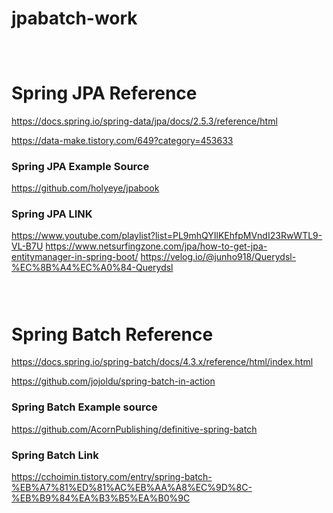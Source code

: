 # jpabatch-work

```
 
 
```

# Spring JPA Reference
https://docs.spring.io/spring-data/jpa/docs/2.5.3/reference/html

https://data-make.tistory.com/649?category=453633

### Spring JPA Example Source
https://github.com/holyeye/jpabook

### Spring JPA LINK
https://www.youtube.com/playlist?list=PL9mhQYIlKEhfpMVndI23RwWTL9-VL-B7U
https://www.netsurfingzone.com/jpa/how-to-get-jpa-entitymanager-in-spring-boot/
https://velog.io/@junho918/Querydsl-%EC%8B%A4%EC%A0%84-Querydsl

```
 
 
```

# Spring Batch Reference 
https://docs.spring.io/spring-batch/docs/4.3.x/reference/html/index.html

https://github.com/jojoldu/spring-batch-in-action

### Spring Batch Example source
https://github.com/AcornPublishing/definitive-spring-batch

### Spring Batch Link
https://cchoimin.tistory.com/entry/spring-batch-%EB%A7%81%ED%81%AC%EB%AA%A8%EC%9D%8C-%EB%B9%84%EA%B3%B5%EA%B0%9C